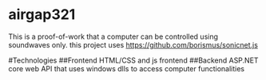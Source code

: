 # airgap321

This is a proof-of-work that a computer can be controlled using soundwaves only.
this project uses https://github.com/borismus/sonicnet.js

#Technologies
##Frontend 
HTML/CSS and js frontend
##Backend
ASP.NET core web API that uses windows dlls to access computer functionalities
